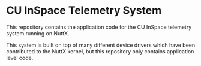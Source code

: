 # CU InSpace Telemetry System

This repository contains the application code for the CU InSpace telemetry system running on NuttX.

This system is built on top of many different device drivers which have been contributed to the NuttX kernel, but this
repository only contains application level code.
